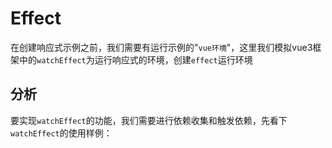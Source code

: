 # Effect

在创建响应式示例之前，我们需要有运行示例的"`vue环境`"，这里我们模拟vue3框架中的`watchEffect`为运行响应式的环境，创建`effect`运行环境

## 分析

要实现`watchEffect`的功能，我们需要进行依赖收集和触发依赖，先看下`watchEffect`的使用样例：

```vue
```